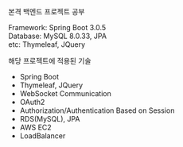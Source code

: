 본격 백엔드 프로젝트 공부

Framework: Spring Boot 3.0.5<br>
Database: MySQL 8.0.33, JPA<br>
etc: Thymeleaf, JQuery<br>


해당 프로젝트에 적용된 기술
<ul>
    <li>Spring Boot</li>
    <li>Thymeleaf, JQuery</li>
    <li>WebSocket Communication</li>
    <li>OAuth2</li>
    <li>Authorization/Authentication Based on Session</li>
    <li>RDS(MySQL), JPA</li>
    <li>AWS EC2</li>
    <li>LoadBalancer</li>
</ul>
